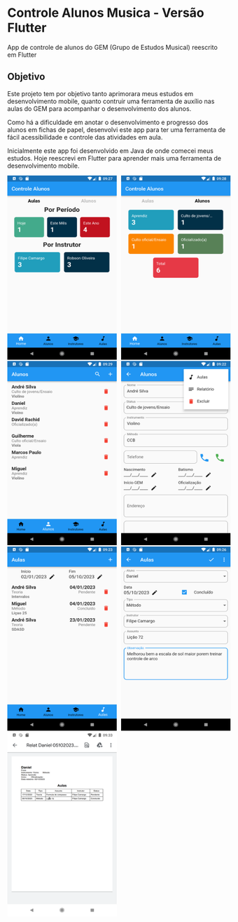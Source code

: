 # Controle Alunos Musica - Versão Flutter

App de controle de alunos do GEM (Grupo de Estudos Musical) reescrito em Flutter

## Objetivo

Este projeto tem por objetivo tanto aprimorara meus estudos em desenvolvimento mobile, quanto contruir uma ferramenta de auxílio nas aulas do GEM para acompanhar o desenvolvimento dos alunos.

Como há a dificuldade em anotar o desenvolvimento e progresso dos alunos em fichas de papel, desenvolvi este app para ter uma ferramenta de fácil acessibilidade e controle das atividades em aula.

Inicialmente este app foi desenvolvido em Java de onde comecei meus estudos. Hoje reescrevi em Flutter para aprender mais uma ferramenta de desenvolvimento mobile.

<div style="width:100%;">
    <div style="margin:auto; width:510px;">
        <div style="float:left">
            <img src="assets/images/prints/Print 01.png" alt="Home Aulas" width="250" height="420" style="margin-right:10px">
        </div>
        <div style="float:left">
            <img src="assets/images/prints/Print 02.png" alt="Home Alunos" width="250" height="420">
        </div>
    </div>
    <div style="margin:auto; width:510px;">
        <div style="float:left">
            <img src="assets/images/prints/Print 03.png" alt="Alunos" width="250"" height="420" style="margin-right:10px">
        </div>
        <div style="float:left">
            <img src="assets/images/prints/Print 04.png" alt="Cadastro de Alunos" width="250"" height="420">
        </div>
    </div>
    <div style="margin:auto; width:510px;">
        <div style="float:left">
            <img src="assets/images/prints/Print 05.png" alt="Aulas" width="250"" height="420" style="margin-right:10px">
        </div>
        <div style="float:left">
            <img src="assets/images/prints/Print 06.png" alt="Cadastro de Aulas" width="250"" height="420">
        </div>
    </div>
    <div style="margin:auto; width:510px;">
        <div style="float:left">
            <img src="assets/images/prints/Print 07.png" alt="Relatório do Aluno em pdf" width="250" height="420">
        </div>
    </div>
</div>